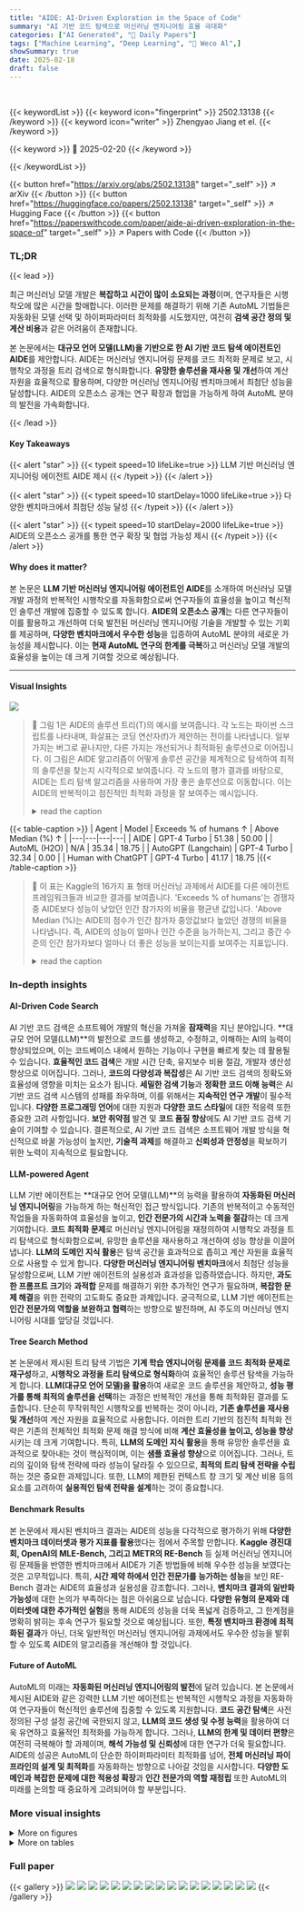 ```yaml
---
title: "AIDE: AI-Driven Exploration in the Space of Code"
summary: "AI 기반 코드 탐색으로 머신러닝 엔지니어링 효율 극대화"
categories: ["AI Generated", "🤗 Daily Papers"]
tags: ["Machine Learning", "Deep Learning", "🏢 Weco Al",]
showSummary: true
date: 2025-02-18
draft: false
---
```


<br>

{{< keywordList >}}
{{< keyword icon="fingerprint" >}} 2502.13138 {{< /keyword >}}
{{< keyword icon="writer" >}} Zhengyao Jiang et el. {{< /keyword >}}
 
{{< keyword >}} 🤗 2025-02-20 {{< /keyword >}}
 
{{< /keywordList >}}

{{< button href="https://arxiv.org/abs/2502.13138" target="_self" >}}
↗ arXiv
{{< /button >}}
{{< button href="https://huggingface.co/papers/2502.13138" target="_self" >}}
↗ Hugging Face
{{< /button >}}
{{< button href="https://paperswithcode.com/paper/aide-ai-driven-exploration-in-the-space-of" target="_self" >}}
↗ Papers with Code
{{< /button >}}




### TL;DR


{{< lead >}}

최근 머신러닝 모델 개발은 **복잡하고 시간이 많이 소요되는 과정**이며, 연구자들은 시행착오에 많은 시간을 할애합니다. 이러한 문제를 해결하기 위해 기존 AutoML 기법들은 자동화된 모델 선택 및 하이퍼파라미터 최적화를 시도했지만, 여전히 **검색 공간 정의 및 계산 비용**과 같은 어려움이 존재합니다. 



본 논문에서는 **대규모 언어 모델(LLM)을 기반으로 한 AI 기반 코드 탐색 에이전트인 AIDE**를 제안합니다. AIDE는 머신러닝 엔지니어링 문제를 코드 최적화 문제로 보고, 시행착오 과정을 트리 검색으로 형식화합니다. **유망한 솔루션을 재사용 및 개선**하여 계산 자원을 효율적으로 활용하며, 다양한 머신러닝 엔지니어링 벤치마크에서 최첨단 성능을 달성합니다. AIDE의 오픈소스 공개는 연구 확장과 협업을 가능하게 하여 AutoML 분야의 발전을 가속화합니다.

{{< /lead >}}


#### Key Takeaways

{{< alert "star" >}}
{{< typeit speed=10 lifeLike=true >}} LLM 기반 머신러닝 엔지니어링 에이전트 AIDE 제시 {{< /typeit >}}
{{< /alert >}}

{{< alert "star" >}}
{{< typeit speed=10 startDelay=1000 lifeLike=true >}} 다양한 벤치마크에서 최첨단 성능 달성 {{< /typeit >}}
{{< /alert >}}

{{< alert "star" >}}
{{< typeit speed=10 startDelay=2000 lifeLike=true >}} AIDE의 오픈소스 공개를 통한 연구 확장 및 협업 가능성 제시 {{< /typeit >}}
{{< /alert >}}

#### Why does it matter?
본 논문은 **LLM 기반 머신러닝 엔지니어링 에이전트인 AIDE**를 소개하여 머신러닝 모델 개발 과정의 반복적인 시행착오를 자동화함으로써 연구자들의 효율성을 높이고 혁신적인 솔루션 개발에 집중할 수 있도록 합니다.  **AIDE의 오픈소스 공개**는 다른 연구자들이 이를 활용하고 개선하여 더욱 발전된 머신러닝 엔지니어링 기술을 개발할 수 있는 기회를 제공하며, **다양한 벤치마크에서 우수한 성능**을 입증하여 AutoML 분야의 새로운 가능성을 제시합니다. 이는 **현재 AutoML 연구의 한계를 극복**하고 머신러닝 모델 개발의 효율성을 높이는 데 크게 기여할 것으로 예상됩니다.

------
#### Visual Insights



![](https://arxiv.org/html/2502.13138/x1.png)

> 🔼 그림 1은 AIDE의 솔루션 트리(T)의 예시를 보여줍니다. 각 노드는 파이썬 스크립트를 나타내며, 화살표는 코딩 연산자(f)가 제안하는 전이를 나타냅니다. 일부 가지는 버그로 끝나지만, 다른 가지는 개선되거나 최적화된 솔루션으로 이어집니다. 이 그림은 AIDE 알고리즘이 어떻게 솔루션 공간을 체계적으로 탐색하여 최적의 솔루션을 찾는지 시각적으로 보여줍니다. 각 노드의 평가 결과를 바탕으로, AIDE는 트리 탐색 알고리즘을 사용하여 가장 좋은 솔루션으로 이동합니다.  이는 AIDE의 반복적이고 점진적인 최적화 과정을 잘 보여주는 예시입니다.
> <details>
> <summary>read the caption</summary>
> Figure 1: A sample solution tree T𝑇Titalic_T for AIDE, where each node is a Python script. Arrows represent transitions proposed by the coding operator f𝑓fitalic_f. Some branches terminate in a bug, while others lead to improved or optimal solutions.
> </details>





{{< table-caption >}}
| Agent | Model | Exceeds % of humans ↑ | Above Median (%) ↑ |
|---|---|---|---| 
| AIDE | GPT-4 Turbo | 51.38 | 50.00 |
| AutoML (H2O) | N/A | 35.34 | 18.75 |
| AutoGPT (Langchain) | GPT-4 Turbo | 32.34 | 0.00 |
| Human with ChatGPT | GPT-4 Turbo | 41.17 | 18.75 |{{< /table-caption >}}

> 🔼 이 표는 Kaggle의 16가지 표 형태 머신러닝 과제에서 AIDE를 다른 에이전트 프레임워크들과 비교한 결과를 보여줍니다.  'Exceeds % of humans'는 경쟁자 중 AIDE보다 성능이 낮았던 인간 참가자의 비율을 평균낸 값입니다.  'Above Median (%)는 AIDE의 점수가 인간 참가자 중앙값보다 높았던 경쟁의 비율을 나타냅니다. 즉, AIDE의 성능이 얼마나 인간 수준을 능가하는지, 그리고 중간 수준의 인간 참가자보다 얼마나 더 좋은 성능을 보이는지를 보여주는 지표입니다.
> <details>
> <summary>read the caption</summary>
> Table 1: Comparing AIDE to other agent frameworks on 16 tabular machine learning tasks from Kaggle. Exceeds % of humans indicates the percentage of human Kaggle participants being outperformed by the agents, averaged across the competitions. Above Median (%) is the fraction of competitions where the score was strictly above the median of human Kaggle participants.
> </details>





### In-depth insights


#### AI-Driven Code Search
AI 기반 코드 검색은 소프트웨어 개발의 혁신을 가져올 **잠재력**을 지닌 분야입니다. **대규모 언어 모델(LLM)**의 발전으로 코드를 생성하고, 수정하고, 이해하는 AI의 능력이 향상되었으며, 이는 코드베이스 내에서 원하는 기능이나 구현을 빠르게 찾는 데 활용될 수 있습니다.  **효율적인 코드 검색**은 개발 시간 단축, 유지보수 비용 절감, 개발자 생산성 향상으로 이어집니다.  그러나, **코드의 다양성과 복잡성**은 AI 기반 코드 검색의 정확도와 효율성에 영향을 미치는 요소가 됩니다. **세밀한 검색 기능**과 **정확한 코드 이해 능력**은 AI 기반 코드 검색 시스템의 성패를 좌우하며, 이를 위해서는 **지속적인 연구 개발**이 필수적입니다.  **다양한 프로그래밍 언어**에 대한 지원과 **다양한 코드 스타일**에 대한 적응력 또한 중요한 고려 사항입니다.  **보안 취약점** 발견 및 **코드 품질 향상**에도 AI 기반 코드 검색 기술이 기여할 수 있습니다.  결론적으로, AI 기반 코드 검색은 소프트웨어 개발 방식을 혁신적으로 바꿀 가능성이 높지만, **기술적 과제**를 해결하고 **신뢰성과 안정성**을 확보하기 위한 노력이 지속적으로 필요합니다.

#### LLM-powered Agent
LLM 기반 에이전트는 **대규모 언어 모델(LLM)**의 능력을 활용하여 **자동화된 머신러닝 엔지니어링**을 가능하게 하는 혁신적인 접근 방식입니다. 기존의 반복적이고 수동적인 작업들을 자동화하여 효율성을 높이고, **인간 전문가의 시간과 노력을 절감**하는 데 크게 기여합니다.  **코드 최적화 문제**로 머신러닝 엔지니어링을 재정의하여 시행착오 과정을 트리 탐색으로 형식화함으로써, 유망한 솔루션을 재사용하고 개선하여 성능 향상을 이끌어냅니다.  **LLM의 도메인 지식 활용**은 탐색 공간을 효과적으로 좁히고 계산 자원을 효율적으로 사용할 수 있게 합니다.  **다양한 머신러닝 엔지니어링 벤치마크**에서 최첨단 성능을 달성함으로써, LLM 기반 에이전트의 실용성과 효과성을 입증하였습니다.  하지만, **과도한 프롬프트 크기**와 **과적합** 문제를 해결하기 위한 추가적인 연구가 필요하며, **복잡한 문제 해결**을 위한 전략의 고도화도 중요한 과제입니다.  궁극적으로, LLM 기반 에이전트는 **인간 전문가의 역할을 보완하고 협력**하는 방향으로 발전하며, AI 주도의 머신러닝 엔지니어링 시대를 앞당길 것입니다.

#### Tree Search Method
본 논문에서 제시된 트리 탐색 기법은 **기계 학습 엔지니어링 문제를 코드 최적화 문제로 재구성**하고, **시행착오 과정을 트리 탐색으로 형식화**하여 효율적인 솔루션 탐색을 가능하게 합니다.  **LLM(대규모 언어 모델)을 활용**하여 새로운 코드 솔루션을 제안하고, **성능 평가를 통해 최적의 솔루션을 선택**하는 과정은 반복적인 개선을 통해 최적화된 결과를 도출합니다.  단순히 무작위적인 시행착오를 반복하는 것이 아니라, **기존 솔루션을 재사용 및 개선**하여 계산 자원을 효율적으로 사용합니다.  이러한 트리 기반의 점진적 최적화 전략은 기존의 전체적인 최적화 문제 해결 방식에 비해 **계산 효율성을 높이고, 성능을 향상**시키는 데 크게 기여합니다. 특히, **LLM의 도메인 지식 활용**을 통해 유망한 솔루션을 효과적으로 찾아내는 것이 핵심적이며, 이는 **샘플 효율성 향상**으로 이어집니다.  그러나, 트리의 깊이와 탐색 전략에 따라 성능이 달라질 수 있으므로, **최적의 트리 탐색 전략을 수립**하는 것은 중요한 과제입니다. 또한, LLM의 제한된 컨텍스트 창 크기 및 계산 비용 등의 요소를 고려하여 **실용적인 탐색 전략을 설계**하는 것이 중요합니다.

#### Benchmark Results
본 논문에서 제시된 벤치마크 결과는 AIDE의 성능을 다각적으로 평가하기 위해 **다양한 벤치마크 데이터셋과 평가 지표를 활용**했다는 점에서 주목할 만합니다.  **Kaggle 경진대회, OpenAI의 MLE-Bench, 그리고 METR의 RE-Bench** 등 실제 머신러닝 엔지니어링 문제들을 반영한 벤치마크에서 AIDE가 기존 방법들에 비해 우수한 성능을 보였다는 것은 고무적입니다. 특히,  **시간 제약 하에서 인간 전문가를 능가하는 성능**을 보인 RE-Bench 결과는 AIDE의 효율성과 실용성을 강조합니다.  그러나, **벤치마크 결과의 일반화 가능성**에 대한 논의가 부족하다는 점은 아쉬움으로 남습니다.  **다양한 유형의 문제와 데이터셋에 대한 추가적인 실험**을 통해 AIDE의 성능을 더욱 폭넓게 검증하고, 그 한계점을 명확히 밝히는 후속 연구가 필요할 것으로 예상됩니다. 또한, **특정 벤치마크 환경에 최적화된 결과**가 아닌, 더욱 일반적인 머신러닝 엔지니어링 과제에서도 우수한 성능을 발휘할 수 있도록 AIDE의 알고리즘을 개선해야 할 것입니다. 

#### Future of AutoML
AutoML의 미래는 **자동화된 머신러닝 엔지니어링의 발전**에 달려 있습니다.  본 논문에서 제시된 AIDE와 같은 강력한 LLM 기반 에이전트는 반복적인 시행착오 과정을 자동화하여 연구자들이 혁신적인 솔루션에 집중할 수 있도록 지원합니다.  **코드 공간 탐색**은 사전 정의된 구성 설정 공간에 국한되지 않고, **LLM의 코드 생성 및 수정 능력**을 활용하여 더욱 유연하고 효율적인 최적화를 가능하게 합니다.  그러나, **LLM의 한계 및 데이터 편향**은 여전히 극복해야 할 과제이며, **해석 가능성 및 신뢰성**에 대한 연구가 더욱 필요합니다.  AIDE의 성공은 AutoML이 단순한 하이퍼파라미터 최적화를 넘어, **전체 머신러닝 파이프라인의 설계 및 최적화**를 자동화하는 방향으로 나아갈 것임을 시사합니다.  **다양한 도메인과 복잡한 문제에 대한 적용성 확장**과 **인간 전문가의 역할 재정립** 또한 AutoML의 미래를 논의할 때 중요하게 고려되어야 할 부분입니다.


### More visual insights

<details>
<summary>More on figures
</summary>


![](https://arxiv.org/html/2502.13138/x2.png)

> 🔼 그림 2는 Weco Kaggle 벤치마크의 전체 데이터셋에 대한 AIDE의 성능 분포를 보여줍니다.  가로축은 경쟁 순위(성능)를 나타내고, 세로축은 AIDE가 해당 순위를 넘어서는 인간 참가자의 비율(%)을 나타냅니다.  즉, 각 막대는 특정 경쟁에서 AIDE의 성능이 상위 X%의 인간 참가자를 능가했음을 보여줍니다.  이 그래프는 AIDE의 성능이 Weco Kaggle 벤치마크 내 다양한 과제에 걸쳐 일관되지 않고, 일부 과제에서는 매우 높은 성능을, 다른 과제에서는 상대적으로 낮은 성능을 보임을 시각적으로 보여줍니다. 리더보드 분포를 기반으로 인간 참가자 대비 AIDE의 성능 우위 비율을 추정했습니다.
> <details>
> <summary>read the caption</summary>
> Figure 2: AIDE’s performance distribution on full Weco-Kaggle benchmark. Exceeds % of Humans values are estimated from the leaderboard distribution.
> </details>



![](https://arxiv.org/html/2502.13138/extracted/6214868/RE-Bench.png)

> 🔼 그림 3은 MLE-bench Lite 데이터셋(복잡도: 낮음)에서 AIDE를 사용했을 때와 사용하지 않았을 때의 o1-preview 성능을 비교한 것입니다. AIDE를 사용하지 않았을 때보다 사용했을 때 유효 제출 비율, 중앙값 이상 성능, 금메달 획득률, 메달 획득률이 모두 상당히 향상되었음을 보여줍니다. 이는 AIDE의 반복적인 최적화 접근 방식이 모델의 문제 해결 능력을 크게 향상시켜 더욱 신뢰할 수 있고 질 높은 솔루션을 체계적으로 개선할 수 있게 함을 시사합니다.
> <details>
> <summary>read the caption</summary>
> Figure 3: Performance of o1-preview with and without AIDE on MLE-bench Lite (complexity=low) set.
> </details>



![](https://arxiv.org/html/2502.13138/x3.png)

> 🔼 그림 4는 METR(2024)에서 보고한 바와 같이 AIDE+o1-preview와 최고 수준의 인간 과학자들이 7가지 AI R&D 과제에서 달성한 평균 점수를 보여줍니다. AIDE는 실험 반복 속도를 높임으로써 6시간 이내에 인간 과학자들을 능가하는 성과를 달성했습니다. 그러나 AIDE가 지역적 최적점에 빠질 수 있는 단순한 탐욕적 정책을 채택했기 때문에 인간 과학자들이 결국 따라잡았습니다.
> <details>
> <summary>read the caption</summary>
> Figure 4: Average score achieved by AIDE+o1-preview and top human scientists on 7 AI R&D tasks, as report by METR (2024). AIDE managed to surpass human scientists within six hours by enabling faster experiment iterations. However, human scientists eventually caught up, as AIDE adopts a simple greedy policy that may lead to local optima on challenging R&D tasks.
> </details>



![](https://arxiv.org/html/2502.13138/x4.png)

> 🔼 그림 5는 자전거 대여 수요 예측 Kaggle 대회의 작업 설명서를 보여줍니다.  이 그림은 대회 설명, 데이터 필드(날짜, 계절, 휴일 여부, 날씨, 온도, 습도, 풍속, 비등록 사용자 대여 수, 등록 사용자 대여 수, 총 대여 수 등), 파일(train.csv, test.csv, sample_submission.csv 등), 평가 지표(RMSLE), 제출 형식 등 대회에 대한 상세한 정보를 담고 있습니다. 이 정보는 AIDE 에이전트가 문제를 이해하고 코드를 생성하는 데 사용됩니다.  즉, AIDE가 Kaggle 대회에 참가하여 문제를 해결하기 위해 필요한 모든 정보가 이 작업 설명서에 포함되어 있습니다.
> <details>
> <summary>read the caption</summary>
> Figure 5: The task descriptor for bike-sharing-demand
> </details>



</details>




<details>
<summary>More on tables
</summary>


{{< table-caption >}}
| Competition | Total Teams | AIDE Rank | Exceeds % of Human | Above Median |
|---|---|---|---|---|
| [playground-series-s3e14](http://kaggle.com/c/playground-series-s3e14) | 1877 | 897 | 52.21% | False |
| [playground-series-s3e16](http://kaggle.com/c/playground-series-s3e16) | 1431 | 693 | 51.57% | False |
| [playground-series-s3e19](http://kaggle.com/c/playground-series-s3e19) | 1174 | 742 | 36.80% | True |
| [playground-series-s3e22](http://kaggle.com/c/playground-series-s3e22) | 1543 | 1142 | 25.99% | True |
| [playground-series-s3e24](http://kaggle.com/c/playground-series-s3e24) | 1910 | 655 | 65.71% | False |
| [playground-series-s3e25](http://kaggle.com/c/playground-series-s3e25) | 1633 | 948 | 41.95% | True |
| [tabular-playground-series-aug-2022](http://kaggle.com/c/tabular-playground-series-aug-2022) | 1889 | 392 | 79.25% | False |
| [tabular-playground-series-feb-2021](http://kaggle.com/c/tabular-playground-series-feb-2021) | 1434 | 559 | 61.02% | False |
| [tabular-playground-series-feb-2022](http://kaggle.com/c/tabular-playground-series-feb-2022) | 1257 | 708 | 43.68% | True |
| [tabular-playground-series-jan-2022](http://kaggle.com/c/tabular-playground-series-jan-2022) | 1592 | 886 | 44.35% | True |
| [tabular-playground-series-jul-2021](http://kaggle.com/c/tabular-playground-series-jul-2021) | 1294 | 1126 | 12.98% | True |
| [tmdb-box-office-prediction](http://kaggle.com/c/tmdb-box-office-prediction) | 1395 | 692 | 50.39% | False |
| [bike-sharing-demand](http://kaggle.com/c/bike-sharing-demand) | 3243 | 262 | 91.92% | False |
| [cat-in-the-dat](http://kaggle.com/c/cat-in-the-dat) | 1341 | 714 | 46.76% | True |
| [house-prices-advanced-regression-techniques](http://kaggle.com/c/house-prices-advanced-regression-techniques) | 4978 | 1357 | 72.74% | False |
| [new-york-city-taxi-fare-prediction](http://kaggle.com/c/new-york-city-taxi-fare-prediction) | 1485 | 819 | 44.85% | True |
| **Average** |  |  | 51.38% | 50.00% |{{< /table-caption >}}
> 🔼 표 2는 Weco-Kaggle Lite 데이터셋을 사용하여 AIDE의 성능을 평가한 결과를 보여줍니다. Weco-Kaggle Lite는 상대적으로 복잡도가 낮고 CPU 기반 연산을 주로 사용하는 16개의 표 형태 머신러닝 작업으로 구성됩니다.  2024년 2월에 AIDE 에이전트를 수동으로 실행하여 Kaggle 리더보드의 공개/비공개 순위를 기준으로 AIDE의 성능을 평가하였습니다.  표에는 각 대회의 전체 참가자 수, AIDE의 순위, AIDE가 사람보다 성능이 뛰어난 비율(Exceeds % of Human), 그리고 AIDE가 중간값보다 높은 성능을 달성한 비율(Above Median)이 포함되어 있습니다.
> <details>
> <summary>read the caption</summary>
> Table 2: AIDE vs. human performance comparison on Weco-Kaggle Lite. The submissions were made manually in February 2024. All rankings are actual rankings on the private/public Kaggle leaderboard, assessed in February 2024.
> </details>

{{< table-caption >}}
| Agent | Model | Valid Subm. (%) | Above Median (%) | Gold (%) | Any Medal (%) |
|---|---|---|---|---|---| 
AIDE | o1-preview | 82.8 ± 1.1 | 29.4 ± 1.3 | 9.4 ± 0.8 | 16.9 ± 1.1 |
| AIDE | GPT-4o | 54.9 ± 1.0 | 14.4 ± 0.7 | 5.0 ± 0.4 | 8.7 ± 0.5 |
| AIDE | Llama 3.1 | 27.3 ± 2.6 | 6.7 ± 1.4 | 1.7 ± 0.7 | 3.0 ± 1.0 |
| AIDE | Claude 3.5 | 51.1 ± 3.3 | 12.9 ± 2.2 | 4.4 ± 1.4 | 7.6 ± 1.8 |
| MLAB | GPT-4o | 44.3 ± 2.6 | 1.9 ± 0.7 | 0.8 ± 0.5 | 0.8 ± 0.5 |
| OpenHands | GPT-4o | 52.0 ± 3.3 | 7.1 ± 1.7 | 2.7 ± 1.1 | 4.4 ± 1.4 |{{< /table-caption >}}
> 🔼 표 3은 Chan et al.(2024)의 연구에서 AIDE와 다른 에이전트 프레임워크를 비교한 MLE-Bench 결과(pass@1)를 보여줍니다. 'Valid Subm.(%)'는 제출물이 유효성 검사를 통과한 모든 경쟁의 비율을 나타내며, 'Above Median(%)'은 점수가 사람 참가자의 중간값보다 높았던 경쟁의 비율을 나타냅니다. 'Any Medal(%)'은 동메달, 은메달 또는 금메달을 받은 비율을 나타냅니다. AIDE+o1-preview와 AIDE+GPT-4o를 제외하고 각 실험은 3개의 시드로 반복되었으며, AIDE+o1-preview와 AIDE+GPT-4o는 각각 16개와 36개의 시드를 사용했습니다. 점수는 평균 ± 표준오차를 나타냅니다.
> <details>
> <summary>read the caption</summary>
> Table 3: Full MLE-Bench results (pass@1) reported by (Chan et al., 2024) comparing AIDE to other agent frameworks. Valid Subm. (%) is the fraction of all competitions (not just those with a submission) where the submission passed validity checks. Above Median (%) is the fraction of competitions where the score was strictly above the median of human Kaggle participants. Any Medal (%) is the fraction awarded a bronze, silver, or gold medal (the primary success metric). Each experiment is repeated with 3 seeds, except for AIDE+o1-preview and AIDE+GPT-4o, which use 16 and 36 seeds respectively. Scores represent the mean ± one standard error of the mean.
> </details>

{{< table-caption >}}
| AutoGPT                  | Human with ChatGPT          |
|--------------------------|----------------------------|
| **Parameter**            | **Parameter**              |
| **Value**                | **Value**                  |
| `agent`                  | `model`                     |
| `LangChain AutoGPT`       | `gpt-4-0125-preview`        |
| `model`                  |                             |
| `gpt-4-0125-preview`     |                             |
| `seed`                   |                             |
| `1`                      |                             |
| `max_runtime`            |                             |
| `600`                    |                             |{{< /table-caption >}}
> 🔼 표 4는 세 가지 기준 모델(H2O AutoML, AutoGPT, ChatGPT 사용 인간)의 하이퍼파라미터를 보여줍니다. 각 기준 모델의 주요 설정과 매개변수 값을 명시하여 실험의 재현성을 높이고 비교 분석의 기반을 마련합니다.  H2O AutoML의 경우 사용 알고리즘, AutoGPT의 경우 모델과 실행 시간 제한, ChatGPT를 이용한 인간의 경우 모델을 명시합니다.
> <details>
> <summary>read the caption</summary>
> Table 4: Baseline hyperparameters.
> </details>

</details>




### Full paper

{{< gallery >}}
<img src="paper_images/1.png" class="grid-w50 md:grid-w33 xl:grid-w25" />
<img src="paper_images/2.png" class="grid-w50 md:grid-w33 xl:grid-w25" />
<img src="paper_images/3.png" class="grid-w50 md:grid-w33 xl:grid-w25" />
<img src="paper_images/4.png" class="grid-w50 md:grid-w33 xl:grid-w25" />
<img src="paper_images/5.png" class="grid-w50 md:grid-w33 xl:grid-w25" />
<img src="paper_images/6.png" class="grid-w50 md:grid-w33 xl:grid-w25" />
<img src="paper_images/7.png" class="grid-w50 md:grid-w33 xl:grid-w25" />
<img src="paper_images/8.png" class="grid-w50 md:grid-w33 xl:grid-w25" />
<img src="paper_images/9.png" class="grid-w50 md:grid-w33 xl:grid-w25" />
<img src="paper_images/10.png" class="grid-w50 md:grid-w33 xl:grid-w25" />
<img src="paper_images/11.png" class="grid-w50 md:grid-w33 xl:grid-w25" />
<img src="paper_images/12.png" class="grid-w50 md:grid-w33 xl:grid-w25" />
<img src="paper_images/13.png" class="grid-w50 md:grid-w33 xl:grid-w25" />
<img src="paper_images/14.png" class="grid-w50 md:grid-w33 xl:grid-w25" />
<img src="paper_images/15.png" class="grid-w50 md:grid-w33 xl:grid-w25" />
<img src="paper_images/16.png" class="grid-w50 md:grid-w33 xl:grid-w25" />
<img src="paper_images/17.png" class="grid-w50 md:grid-w33 xl:grid-w25" />
{{< /gallery >}}